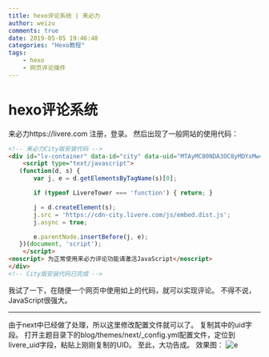 ```yaml
---
title: hexo评论系统 | 来必力
author: weizu
comments: true
date: 2019-05-05 19:46:48
categories: "Hexo教程"
tags: 
    - hexo
    - 网页评论插件
---
```


# hexo评论系统
来必力https://livere.com
注册，登录。
然后出现了一般网站的使用代码：
``` html
<!-- 来必力City版安装代码 -->
<div id="lv-container" data-id="city" data-uid="MTAyMC80NDA3OC8yMDYxMw==">
	<script type="text/javascript">
   (function(d, s) {
       var j, e = d.getElementsByTagName(s)[0];

       if (typeof LivereTower === 'function') { return; }

       j = d.createElement(s);
       j.src = 'https://cdn-city.livere.com/js/embed.dist.js';
       j.async = true;

       e.parentNode.insertBefore(j, e);
   })(document, 'script');
	</script>
<noscript> 为正常使用来必力评论功能请激活JavaScript</noscript>
</div>
<!-- City版安装代码已完成 -->
```
我试了一下，在随便一个网页中使用如上的代码，就可以实现评论。
不得不说，JavaScript很强大。

---

由于next中已经做了处理，所以这里修改配置文件就可以了。
复制其中的uid字段。
打开主题目录下的blog/themes/next/_config.yml配置文件，定位到livere_uid字段，粘贴上刚刚复制的UID。
至此，大功告成。
效果图：
![e](/images/201905/2019-05-05_212038.jpg "来必力评论效果展示")